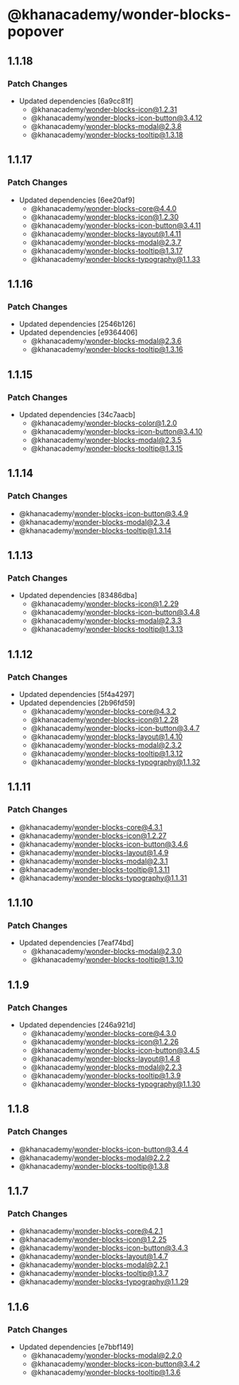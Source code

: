 # @khanacademy/wonder-blocks-popover

## 1.1.18

### Patch Changes

-   Updated dependencies [6a9cc81f]
    -   @khanacademy/wonder-blocks-icon@1.2.31
    -   @khanacademy/wonder-blocks-icon-button@3.4.12
    -   @khanacademy/wonder-blocks-modal@2.3.8
    -   @khanacademy/wonder-blocks-tooltip@1.3.18

## 1.1.17

### Patch Changes

-   Updated dependencies [6ee20af9]
    -   @khanacademy/wonder-blocks-core@4.4.0
    -   @khanacademy/wonder-blocks-icon@1.2.30
    -   @khanacademy/wonder-blocks-icon-button@3.4.11
    -   @khanacademy/wonder-blocks-layout@1.4.11
    -   @khanacademy/wonder-blocks-modal@2.3.7
    -   @khanacademy/wonder-blocks-tooltip@1.3.17
    -   @khanacademy/wonder-blocks-typography@1.1.33

## 1.1.16

### Patch Changes

-   Updated dependencies [2546b126]
-   Updated dependencies [e9364406]
    -   @khanacademy/wonder-blocks-modal@2.3.6
    -   @khanacademy/wonder-blocks-tooltip@1.3.16

## 1.1.15

### Patch Changes

-   Updated dependencies [34c7aacb]
    -   @khanacademy/wonder-blocks-color@1.2.0
    -   @khanacademy/wonder-blocks-icon-button@3.4.10
    -   @khanacademy/wonder-blocks-modal@2.3.5
    -   @khanacademy/wonder-blocks-tooltip@1.3.15

## 1.1.14

### Patch Changes

-   @khanacademy/wonder-blocks-icon-button@3.4.9
-   @khanacademy/wonder-blocks-modal@2.3.4
-   @khanacademy/wonder-blocks-tooltip@1.3.14

## 1.1.13

### Patch Changes

-   Updated dependencies [83486dba]
    -   @khanacademy/wonder-blocks-icon@1.2.29
    -   @khanacademy/wonder-blocks-icon-button@3.4.8
    -   @khanacademy/wonder-blocks-modal@2.3.3
    -   @khanacademy/wonder-blocks-tooltip@1.3.13

## 1.1.12

### Patch Changes

-   Updated dependencies [5f4a4297]
-   Updated dependencies [2b96fd59]
    -   @khanacademy/wonder-blocks-core@4.3.2
    -   @khanacademy/wonder-blocks-icon@1.2.28
    -   @khanacademy/wonder-blocks-icon-button@3.4.7
    -   @khanacademy/wonder-blocks-layout@1.4.10
    -   @khanacademy/wonder-blocks-modal@2.3.2
    -   @khanacademy/wonder-blocks-tooltip@1.3.12
    -   @khanacademy/wonder-blocks-typography@1.1.32

## 1.1.11

### Patch Changes

-   @khanacademy/wonder-blocks-core@4.3.1
-   @khanacademy/wonder-blocks-icon@1.2.27
-   @khanacademy/wonder-blocks-icon-button@3.4.6
-   @khanacademy/wonder-blocks-layout@1.4.9
-   @khanacademy/wonder-blocks-modal@2.3.1
-   @khanacademy/wonder-blocks-tooltip@1.3.11
-   @khanacademy/wonder-blocks-typography@1.1.31

## 1.1.10

### Patch Changes

-   Updated dependencies [7eaf74bd]
    -   @khanacademy/wonder-blocks-modal@2.3.0
    -   @khanacademy/wonder-blocks-tooltip@1.3.10

## 1.1.9

### Patch Changes

-   Updated dependencies [246a921d]
    -   @khanacademy/wonder-blocks-core@4.3.0
    -   @khanacademy/wonder-blocks-icon@1.2.26
    -   @khanacademy/wonder-blocks-icon-button@3.4.5
    -   @khanacademy/wonder-blocks-layout@1.4.8
    -   @khanacademy/wonder-blocks-modal@2.2.3
    -   @khanacademy/wonder-blocks-tooltip@1.3.9
    -   @khanacademy/wonder-blocks-typography@1.1.30

## 1.1.8

### Patch Changes

-   @khanacademy/wonder-blocks-icon-button@3.4.4
-   @khanacademy/wonder-blocks-modal@2.2.2
-   @khanacademy/wonder-blocks-tooltip@1.3.8

## 1.1.7

### Patch Changes

-   @khanacademy/wonder-blocks-core@4.2.1
-   @khanacademy/wonder-blocks-icon@1.2.25
-   @khanacademy/wonder-blocks-icon-button@3.4.3
-   @khanacademy/wonder-blocks-layout@1.4.7
-   @khanacademy/wonder-blocks-modal@2.2.1
-   @khanacademy/wonder-blocks-tooltip@1.3.7
-   @khanacademy/wonder-blocks-typography@1.1.29

## 1.1.6

### Patch Changes

-   Updated dependencies [e7bbf149]
    -   @khanacademy/wonder-blocks-modal@2.2.0
    -   @khanacademy/wonder-blocks-icon-button@3.4.2
    -   @khanacademy/wonder-blocks-tooltip@1.3.6
